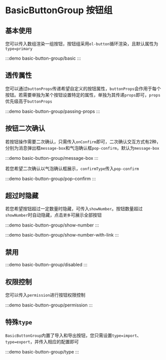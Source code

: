 # BasicButtonGroup 按钮组

## 基本使用

您可以传入数组渲染一组按钮，按钮组采用`el-button`循环渲染，且默认属性为`type=primary`

:::demo
basic-button-group/basic
:::

## 透传属性

您可以通过`buttonProps`传递希望自定义的按钮属性，`buttonProps`会作用于每个按钮。若需要单独为某个按钮设置特定的属性，单独为其传递`props`即可，`props`优先级高于`buttonProps`

:::demo
basic-button-group/passing-props
:::

## 按钮二次确认

若按钮操作需要二次确认，只需传入`onConfirm`即可，二次确认交互方式有2种，分别为消息弹出框`message-box`和气泡确认框`pop-confirm`，默认为`message-box`

:::demo
basic-button-group/message-box
:::

若您希望二次确认以气泡确认框展示，`confirmType`传入`pop-confirm`

:::demo
basic-button-group/pop-confirm
:::

## 超过时隐藏

若您希望按钮超过一定数量时隐藏，可传入`showNumber`。按钮数量超过`showNumber`时自动隐藏，点击`更多`可展示全部按钮

:::demo
basic-button-group/show-number
:::

:::demo
basic-button-group/show-number-with-link
:::

## 禁用

:::demo
basic-button-group/disabled
:::

## 权限控制

您可以传入`permission`进行按钮权限控制

:::demo
basic-button-group/permission
:::

## 特殊`type`

`BasicButtonGroup`内置了导入和导出按钮，您只需设置`type=import`、`type=export`，并传入相应的配置即可

:::demo
basic-button-group/type
:::
